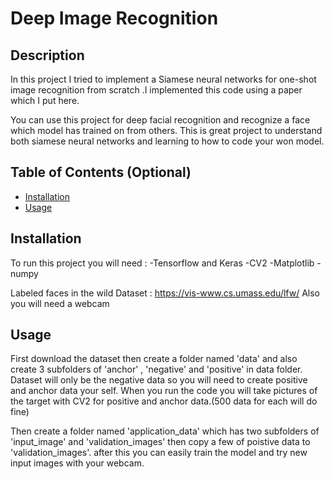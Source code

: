 # Deep Image Recognition 

## Description

In this project I tried to implement a Siamese neural networks for one-shot image recognition from scratch .I implemented this code using a paper which I put here.

You can use this project for deep facial recognition and recognize a face which model has trained on from others. This is great project to understand both siamese neural networks and learning to how to code your won model.


## Table of Contents (Optional)

- [Installation](#installation)
- [Usage](#usage)

## Installation

To run this project you will need :
  -Tensorflow and Keras
  -CV2
  -Matplotlib
  -numpy

Labeled faces in the wild Dataset : https://vis-www.cs.umass.edu/lfw/
Also you will need a webcam 

## Usage

First download the dataset then create a folder named 'data' and also create 3 subfolders of 'anchor' , 'negative' and 'positive' in data folder.
Dataset will only be the negative data so you will need to create positive and anchor data your self.
When you run the code you will take pictures of the target with CV2 for positive and anchor data.(500 data for each will do fine)

Then create a folder named 'application_data' which has two subfolders of 'input_image' and 'validation_images' then copy a few of poistive data to 'validation_images'.
after this you can easily train the model and try new input images with your webcam.



